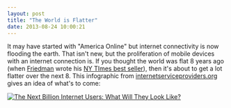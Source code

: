 ```yaml
---
layout: post
title: "The World is Flatter"
date: 2013-08-24 10:00:21
---
```


It may have started with "America Online" but internet connectivity is now flooding the earth. That isn't new, but the proliferation of mobile devices with an internet connection is. If you thought the world was flat 8 years ago (when [Friedman][1] wrote his [NY TImes best seller][2]), then it's about to get a lot flatter over the next 8. This infographic from [internetserviceproviders.org][3] gives an idea of what's to come:

 [1]: http://en.wikipedia.org/wiki/Thomas_Friedman
 [2]: http://en.wikipedia.org/wiki/The_World_Is_Flat
 [3]: http://www.internetserviceproviders.org/blog/2013/internet-users/

  
[<img alt="The Next Billion Internet Users: What Will They Look Like?" border="0" src="http://www.internetserviceproviders.org/blog/wp-content/uploads/2013/08/130802InternetUsersFINAL.jpg" />][3]